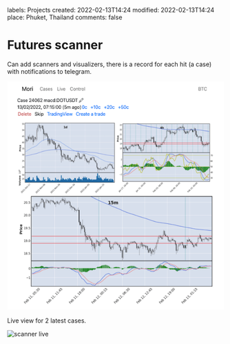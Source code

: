 labels: Projects
created: 2022-02-13T14:24
modified: 2022-02-13T14:24
place: Phuket, Thailand
comments: false

# Futures scanner

Can add scanners and visualizers, there is a record for each hit (a case) with notifications to telegram.

![scanner](mori.png)

Live view for 2 latest cases.

![scanner live](scanner_live.jpeg)
